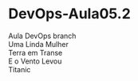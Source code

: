 # DevOps-Aula05.2
Aula DevOps branch<br>
Uma Linda Mulher<br>
Terra em Transe<br>
E o Vento Levou<br>
Titanic<br>
